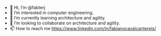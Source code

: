 - 👋 Hi, I’m @fabterj
- 👀 I’m interested in computer engineering.
- 🌱 I’m currently learning architecture and agility.
- 💞️ I’m looking to collaborate on architecture and agility.
- 📫 How to reach me https://www.linkedin.com/in/fabianocavalcantereis/

<!---
fabterj/fabterj is a ✨ special ✨ repository because its `README.md` (this file) appears on your GitHub profile.
You can click the Preview link to take a look at your changes.
--->
